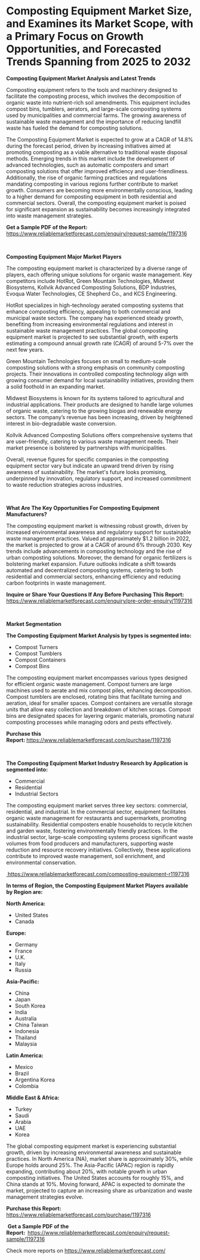 <p><h1>Composting Equipment Market Size, and Examines its Market Scope, with a Primary Focus on Growth Opportunities, and Forecasted Trends Spanning from 2025 to 2032</h1></p><p><strong>Composting Equipment Market Analysis and Latest Trends</strong></p>
<p><p>Composting equipment refers to the tools and machinery designed to facilitate the composting process, which involves the decomposition of organic waste into nutrient-rich soil amendments. This equipment includes compost bins, tumblers, aerators, and large-scale composting systems used by municipalities and commercial farms. The growing awareness of sustainable waste management and the importance of reducing landfill waste has fueled the demand for composting solutions.</p><p>The Composting Equipment Market is expected to grow at a CAGR of 14.8% during the forecast period, driven by increasing initiatives aimed at promoting composting as a viable alternative to traditional waste disposal methods. Emerging trends in this market include the development of advanced technologies, such as automatic composters and smart composting solutions that offer improved efficiency and user-friendliness. Additionally, the rise of organic farming practices and regulations mandating composting in various regions further contribute to market growth. Consumers are becoming more environmentally conscious, leading to a higher demand for composting equipment in both residential and commercial sectors. Overall, the composting equipment market is poised for significant expansion as sustainability becomes increasingly integrated into waste management strategies.</p></p>
<p><strong>Get a Sample PDF of the Report:&nbsp;</strong> <a href="https://www.reliablemarketforecast.com/enquiry/request-sample/1197316?utm_campaign=2730&utm_medium=2&utm_source=Github&utm_content=ia&utm_term=10042025&utm_id=composting-equipment">https://www.reliablemarketforecast.com/enquiry/request-sample/1197316</a></p>
<p>&nbsp;</p>
<p><strong>Composting Equipment Major Market Players</strong></p>
<p><p>The composting equipment market is characterized by a diverse range of players, each offering unique solutions for organic waste management. Key competitors include HotRot, Green Mountain Technologies, Midwest Biosystems, Kollvik Advanced Composting Solutions, BDP Industries, Evoqua Water Technologies, CE Shepherd Co., and KCS Engineering.</p><p>HotRot specializes in high-technology aerated composting systems that enhance composting efficiency, appealing to both commercial and municipal waste sectors. The company has experienced steady growth, benefiting from increasing environmental regulations and interest in sustainable waste management practices. The global composting equipment market is projected to see substantial growth, with experts estimating a compound annual growth rate (CAGR) of around 5-7% over the next few years.</p><p>Green Mountain Technologies focuses on small to medium-scale composting solutions with a strong emphasis on community composting projects. Their innovations in controlled composting technology align with growing consumer demand for local sustainability initiatives, providing them a solid foothold in an expanding market.</p><p>Midwest Biosystems is known for its systems tailored to agricultural and industrial applications. Their products are designed to handle large volumes of organic waste, catering to the growing biogas and renewable energy sectors. The company’s revenue has been increasing, driven by heightened interest in bio-degradable waste conversion.</p><p>Kollvik Advanced Composting Solutions offers comprehensive systems that are user-friendly, catering to various waste management needs. Their market presence is bolstered by partnerships with municipalities.</p><p>Overall, revenue figures for specific companies in the composting equipment sector vary but indicate an upward trend driven by rising awareness of sustainability. The market's future looks promising, underpinned by innovation, regulatory support, and increased commitment to waste reduction strategies across industries.</p></p>
<p>&nbsp;</p>
<p><strong>What Are The Key Opportunities For Composting Equipment Manufacturers?</strong></p>
<p><p>The composting equipment market is witnessing robust growth, driven by increased environmental awareness and regulatory support for sustainable waste management practices. Valued at approximately $1.2 billion in 2022, the market is projected to grow at a CAGR of around 6% through 2030. Key trends include advancements in composting technology and the rise of urban composting solutions. Moreover, the demand for organic fertilizers is bolstering market expansion. Future outlooks indicate a shift towards automated and decentralized composting systems, catering to both residential and commercial sectors, enhancing efficiency and reducing carbon footprints in waste management.</p></p>
<p><strong>Inquire or Share Your Questions If Any Before Purchasing This Report:</strong> <a href="https://www.reliablemarketforecast.com/enquiry/pre-order-enquiry/1197316?utm_campaign=2730&utm_medium=2&utm_source=Github&utm_content=ia&utm_term=10042025&utm_id=composting-equipment">https://www.reliablemarketforecast.com/enquiry/pre-order-enquiry/1197316</a></p>
<p>&nbsp;</p>
<p><strong>Market Segmentation</strong></p>
<p><strong>The Composting Equipment Market Analysis by types is segmented into:</strong></p>
<p><ul><li>Compost Turners</li><li>Compost Tumblers</li><li>Compost Containers</li><li>Compost Bins</li></ul></p>
<p><p>The composting equipment market encompasses various types designed for efficient organic waste management. Compost turners are large machines used to aerate and mix compost piles, enhancing decomposition. Compost tumblers are enclosed, rotating bins that facilitate turning and aeration, ideal for smaller spaces. Compost containers are versatile storage units that allow easy collection and breakdown of kitchen scraps. Compost bins are designated spaces for layering organic materials, promoting natural composting processes while managing odors and pests effectively.</p></p>
<p><strong>Purchase this Report:&nbsp;</strong><a href="https://www.reliablemarketforecast.com/purchase/1197316?utm_campaign=2730&utm_medium=2&utm_source=Github&utm_content=ia&utm_term=10042025&utm_id=composting-equipment">https://www.reliablemarketforecast.com/purchase/1197316</a></p>
<p>&nbsp;</p>
<p><strong>The Composting Equipment Market Industry Research by Application is segmented into:</strong></p>
<p><ul><li>Commercial</li><li>Residential</li><li>Industrial Sectors</li></ul></p>
<p><p>The composting equipment market serves three key sectors: commercial, residential, and industrial. In the commercial sector, equipment facilitates organic waste management for restaurants and supermarkets, promoting sustainability. Residential composters enable households to recycle kitchen and garden waste, fostering environmentally friendly practices. In the industrial sector, large-scale composting systems process significant waste volumes from food producers and manufacturers, supporting waste reduction and resource recovery initiatives. Collectively, these applications contribute to improved waste management, soil enrichment, and environmental conservation.</p></p>
<p><a href="https://www.reliablemarketforecast.com/composting-equipment-r1197316?utm_campaign=2730&utm_medium=2&utm_source=Github&utm_content=ia&utm_term=10042025&utm_id=composting-equipment">&nbsp;https://www.reliablemarketforecast.com/composting-equipment-r1197316</a></p>
<p><strong>In terms of Region, the Composting Equipment Market Players available by Region are:</strong></p>
<p>
    <p> <strong> North America: </strong>
        <ul>
            <li>United States</li>
            <li>Canada</li>
        </ul>
        </p> 
    <p> <strong> Europe: </strong>
        <ul>
            <li>Germany</li>
            <li>France</li>
            <li>U.K.</li>
            <li>Italy</li>
            <li>Russia</li>
        </ul>
        </p> 
    <p> <strong> Asia-Pacific: </strong>
        <ul>
            <li>China</li>
            <li>Japan</li>
            <li>South Korea</li>
            <li>India</li>
            <li>Australia</li>
            <li>China Taiwan</li>
            <li>Indonesia</li>
            <li>Thailand</li>
            <li>Malaysia</li>
        </ul>
        </p> 
    <p> <strong> Latin America: </strong>
        <ul>
            <li>Mexico</li>
            <li>Brazil</li>
            <li>Argentina Korea</li>
            <li>Colombia</li>
        </ul>
        </p> 
    <p> <strong> Middle East & Africa: </strong>
        <ul>
            <li>Turkey</li>
            <li>Saudi</li>
            <li>Arabia</li>
            <li>UAE</li>
            <li>Korea</li>
        </ul>
    </p>
    </p>
<p><p>The global composting equipment market is experiencing substantial growth, driven by increasing environmental awareness and sustainable practices. In North America (NA), market share is approximately 30%, while Europe holds around 25%. The Asia-Pacific (APAC) region is rapidly expanding, contributing about 20%, with notable growth in urban composting initiatives. The United States accounts for roughly 15%, and China stands at 10%. Moving forward, APAC is expected to dominate the market, projected to capture an increasing share as urbanization and waste management strategies evolve.</p></p>
<p><strong>Purchase this Report: </strong><a href="https://www.reliablemarketforecast.com/purchase/1197316?utm_campaign=2730&utm_medium=2&utm_source=Github&utm_content=ia&utm_term=10042025&utm_id=composting-equipment">https://www.reliablemarketforecast.com/purchase/1197316</a></p>
<p>&nbsp;<strong>Get a Sample PDF of the Report:&nbsp;&nbsp;</strong><a href="https://www.reliablemarketforecast.com/enquiry/request-sample/1197316?utm_campaign=2730&utm_medium=2&utm_source=Github&utm_content=ia&utm_term=10042025&utm_id=composting-equipment">https://www.reliablemarketforecast.com/enquiry/request-sample/1197316</a></p>
<p><strong></strong></p>
<p>Check more reports on <a href="https://www.reliablemarketforecast.com/?utm_campaign=2730&utm_medium=2&utm_source=Github&utm_content=ia&utm_term=10042025&utm_id=composting-equipment">https://www.reliablemarketforecast.com/</a></p>